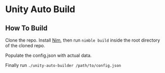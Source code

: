 # Unity Auto Build

## How To Build

Clone the repo. Install [Nim](https://github.com/dom96/choosenim), then run `nimble build` inside the root directory of the cloned repo.

Populate the config.json with actual data.

Finally run `./unity-auto-builder /path/to/config.json`
